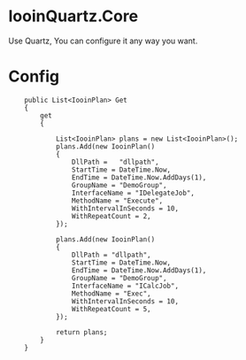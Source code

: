 # IooinQuartz.Core
Use Quartz, You can configure it any way you want.

# Config

        public List<IooinPlan> Get
        {
            get
            {

                List<IooinPlan> plans = new List<IooinPlan>();
                plans.Add(new IooinPlan()
                {
                    DllPath =   "dllpath",
                    StartTime = DateTime.Now,
                    EndTime = DateTime.Now.AddDays(1),
                    GroupName = "DemoGroup",
                    InterfaceName = "IDelegateJob",
                    MethodName = "Execute",
                    WithIntervalInSeconds = 10,
                    WithRepeatCount = 2,
                });

                plans.Add(new IooinPlan()
                {
                    DllPath = "dllpath",
                    StartTime = DateTime.Now,
                    EndTime = DateTime.Now.AddDays(1),
                    GroupName = "DemoGroup",
                    InterfaceName = "ICalcJob",
                    MethodName = "Exec",
                    WithIntervalInSeconds = 10,
                    WithRepeatCount = 5,
                });

                return plans;
            }
        }

